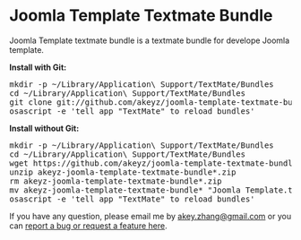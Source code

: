 Joomla Template Textmate Bundle
===============================

Joomla Template textmate bundle is a textmate bundle for develope Joomla template.

<strong>Install with Git:</strong>
<pre>
mkdir -p ~/Library/Application\ Support/TextMate/Bundles
cd ~/Library/Application\ Support/TextMate/Bundles
git clone git://github.com/akeyz/joomla-template-textmate-bundle.git "Joomla Template.tmbundle"
osascript -e 'tell app "TextMate" to reload bundles'
</pre>

<strong>Install without Git:</strong>
<pre>
mkdir -p ~/Library/Application\ Support/TextMate/Bundles
cd ~/Library/Application\ Support/TextMate/Bundles
wget https://github.com/akeyz/joomla-template-textmate-bundle/zipball/master
unzip akeyz-joomla-template-textmate-bundle*.zip
rm akeyz-joomla-template-textmate-bundle*.zip
mv akeyz-joomla-template-textmate-bundle* "Joomla Template.tmbundle"
osascript -e 'tell app "TextMate" to reload bundles'
</pre>

If you have any question, please email me by akey.zhang@gmail.com or you can <a href="https://github.com/akeyz/joomla-template-textmate-bundle/issues">report a bug or request a feature here</a>.